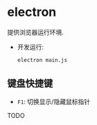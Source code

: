 # electron

提供浏览器运行环境.

- 开发运行:

  ```sh
  electron main.js
  ```

## 键盘快捷键

- `F1`: 切换显示/隐藏鼠标指针

TODO

